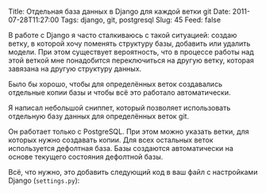 Title: Отдельная база данных в Django для каждой ветки git
Date: 2011-07-28T11:27:00
Tags: django, git, postgresql
Slug: 45
Feed: false

В работе с Django я часто сталкиваюсь с такой ситуацией: создаю ветку, в которой хочу поменять структуру базы, добавить или удалить модели. При этом существует вероятность, что в процессе работы над этой веткой мне понадобится переключиться на другую ветку, которая завязана на другую структуру данных.

Было бы хорошо, чтобы для определённых веток создавались отдельные копии базы и чтобы всё это работало автоматически.

Я написал небольшой сниппет, который позволяет использовать отдельную базу данных для определённых веток git.

<!-- more -->

Он работает только с PostgreSQL. При этом можно указать ветки, для которых нужно создавать копии. Для всех остальных веток используется дефолтная база. Базы создаются автоматически на основе текущего состояния дефолтной базы.

Всё, что нужно, это добавить следующий код в ваш файл с настройками Django (`settings.py`):

<script src="https://gist.github.com/1111802.js?file=local_settings.py"></script>
